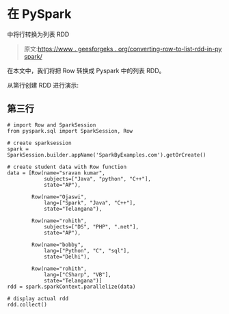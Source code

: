 # 在 PySpark

中将行转换为列表 RDD

> 原文:[https://www . geesforgeks . org/converting-row-to-list-rdd-in-py spark/](https://www.geeksforgeeks.org/converting-row-into-list-rdd-in-pyspark/)

在本文中，我们将把 Row 转换成 Pyspark 中的列表 RDD。

从第行创建 RDD 进行演示:

## 第三行

```
# import Row and SparkSession
from pyspark.sql import SparkSession, Row

# create sparksession
spark = SparkSession.builder.appName('SparkByExamples.com').getOrCreate()

# create student data with Row function
data = [Row(name="sravan kumar",
            subjects=["Java", "python", "C++"],
            state="AP"),

        Row(name="Ojaswi",
            lang=["Spark", "Java", "C++"],
            state="Telangana"),

        Row(name="rohith",
            subjects=["DS", "PHP", ".net"],
            state="AP"),

        Row(name="bobby",
            lang=["Python", "C", "sql"],
            state="Delhi"),

        Row(name="rohith",
            lang=["CSharp", "VB"],
            state="Telangana")]
rdd = spark.sparkContext.parallelize(data)

# display actual rdd
rdd.collect()
```